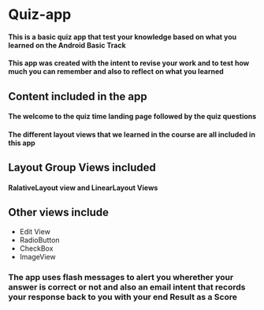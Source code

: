 # Quiz-app

#### This is a basic quiz app that test your knowledge based on what you learned on the Android Basic Track
#### This app was created with the intent to revise your work and to test how much you can remember and also to reflect on what you learned

## Content included in the app 
#### The welcome to the quiz time landing page followed by the quiz questions
#### The different layout views that we learned in the course are all included in this app
## Layout Group Views included
#### RalativeLayout view and LinearLayout Views
## Other views include 
 * Edit View 
 * RadioButton
 * CheckBox 
 * ImageView

### The app uses flash messages to alert you wherether your answer is correct or not and also an email intent that records your response back to you with your end Result as a Score
